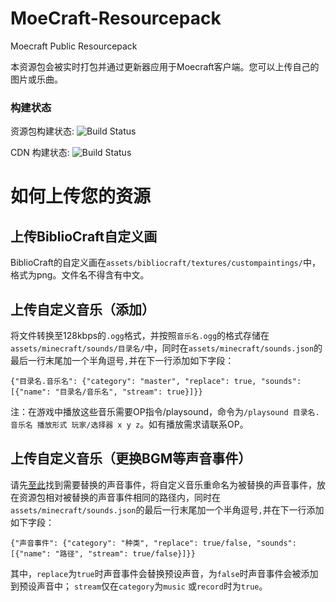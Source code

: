 # MoeCraft-Resourcepack
Moecraft Public Resourcepack

本资源包会被实时打包并通过更新器应用于Moecraft客户端。您可以上传自己的图片或乐曲。

### 构建状态

资源包构建状态: ![Build Status](https://dev.azure.com/MoeCraft/ResourcePack/_apis/build/status/MoeNetwork.MoeCraft-Resourcepack?branchName=master)

CDN 构建状态: ![Build Status](https://dev.azure.com/MoeCraft/MoeCraft/_apis/build/status/MoeCraft?branchName=master)


# 如何上传您的资源

## 上传BiblioCraft自定义画

BiblioCraft的自定义画在`assets/bibliocraft/textures/custompaintings/`中，格式为png。文件名不得含有中文。

## 上传自定义音乐（添加）

将文件转换至128kbps的`.ogg`格式，并按照`音乐名.ogg`的格式存储在`assets/minecraft/sounds/目录名/`中，同时在`assets/minecraft/sounds.json`的最后一行末尾加一个半角逗号`,`并在下一行添加如下字段：

`{"目录名.音乐名": {"category": "master", "replace": true, "sounds":[{"name": "目录名/音乐名", "stream": true}]}}`

注：在游戏中播放这些音乐需要OP指令/playsound，命令为`/playsound 目录名.音乐名 播放形式 玩家/选择器 x y z`。如有播放需求请联系OP。

## 上传自定义音乐（更换BGM等声音事件）

请先[至此](https://minecraft-zh.gamepedia.com/Sounds.json#Java.E7.89.88.E6.95.B0.E6.8D.AE.E5.80.BC)找到需要替换的声音事件，将自定义音乐重命名为被替换的声音事件，放在资源包相对被替换的声音事件相同的路径内，同时在`assets/minecraft/sounds.json`的最后一行末尾加一个半角逗号`,`并在下一行添加如下字段：

`{"声音事件": {"category": "种类", "replace": true/false, "sounds":[{"name": "路径", "stream": true/false}]}}`

其中，`replace`为`true`时声音事件会替换预设声音，为`false`时声音事件会被添加到预设声音中；
`stream`仅在`category`为`music` 或`record`时为`true`。
